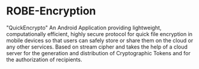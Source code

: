 # ROBE-Encryption
"QuickEncrypto"
An Android Application providing lightweight, computationally efficient, highly secure protocol for quick file encryption in mobile devices so that users can safely store or share them on the cloud or any other services. Based on stream cipher and takes the help of a cloud server for the generation and distribution of Cryptographic Tokens and for the authorization of recipients.
